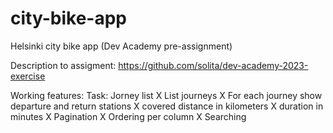 # city-bike-app
Helsinki city bike app (Dev Academy pre-assignment)

Description to assigment:
https://github.com/solita/dev-academy-2023-exercise


Working features:
  Task: Jorney list
    X List journeys
    X For each journey show departure and return stations
    X covered distance in kilometers
    X duration in minutes
    X Pagination
    X Ordering per column
    X Searching
